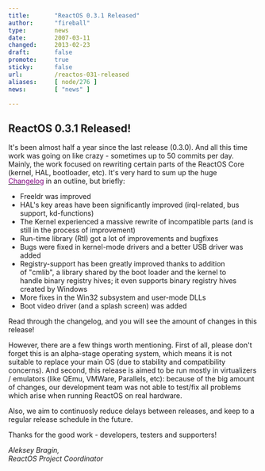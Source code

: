 ```yaml
---
title:       "ReactOS 0.3.1 Released"
author:      "fireball"
type:        news
date:        2007-03-11
changed:     2013-02-23
draft:       false
promote:     true
sticky:      false
url:         /reactos-031-released
aliases:     [ node/276 ]
news:        [ "news" ]

---
```


<h2>ReactOS 0.3.1 Released!</h2>
<p>It's been almost half a year since the last release (0.3.0). And all this time work was going on like crazy - sometimes up to 50 commits per day.<br/>
Mainly, the work focused on rewriting certain parts of the ReactOS Core (kernel, HAL, bootloader, etc). It's very hard to sum up&nbsp;the huge <a href="http://www.reactos.org/wiki/index.php/ChangeLog-0.3.1"><font color="#800080">Changelog</font></a>&nbsp;in an outline, but briefly:</p>
<ul>
    <li>Freeldr was improved</li>
    <li>HAL's key areas&nbsp;have been&nbsp;significantly improved (irql-related, bus support, kd-functions)</li>
    <li>The Kernel experienced a massive rewrite of incompatible parts (and is still in the process of improvement)</li>
    <li>Run-time library (Rtl)&nbsp;got a lot of improvements and bugfixes</li>
    <li>Bugs were fixed in kernel-mode drivers&nbsp;and a better USB driver was added</li>
    <li>Registry-support&nbsp;has been&nbsp;greatly improved thanks to addition of&nbsp;&quot;cmlib&quot;, a library shared by the boot loader and the kernel to handle&nbsp;binary registry hives; it even supports binary registry hives created by Windows</li>
    <li>More fixes in the Win32 subsystem and user-mode DLLs</li>
    <li>Boot video&nbsp;driver (and a splash screen) was added</li>
</ul>
<p>Read through the changelog, and you will see the amount of changes in this release!</p>
<p>However, there are a few things worth mentioning. First of all, please don't forget this is an alpha-stage operating system, which means it is not suitable to replace your main OS (due to stability and compatibility concerns). And second, this release is aimed to be run mostly in virtualizers / emulators (like QEmu, VMWare, Parallels, etc):&nbsp;because of the big amount of changes, our development team was not able to test/fix all problems which arise when running ReactOS on real hardware.</p>
<p>Also,&nbsp;we aim to continuosly&nbsp;reduce delays between releases, and&nbsp;keep to a regular&nbsp;release schedule in the future.</p>
<p>Thanks for the&nbsp;good work - developers, testers and&nbsp;supporters!</p>
<p><em>Aleksey Bragin,<br/>
ReactOS Project Coordinator</em></p>
